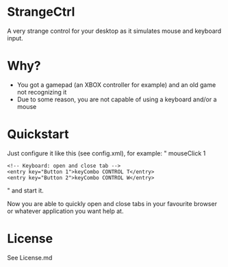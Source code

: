 StrangeCtrl
===========

A very strange control for your desktop as it simulates mouse and keyboard input.

Why?
====

* You got a gamepad (an XBOX controller for example) and an old game not recognizing it
* Due to some reason, you are not capable of using a keyboard and/or a mouse

Quickstart
==========

Just configure it like this (see config.xml), for example:
"
	<!-- Left mouse click -->
	<entry key="Button 0">mouseClick 1</entry>

	<!-- Keyboard: open and close tab -->
	<entry key="Button 1">keyCombo CONTROL T</entry>
	<entry key="Button 2">keyCombo CONTROL W</entry>
"
and start it.

Now you are able to quickly open and close tabs in your favourite browser or whatever application you want help at.

License
=======

See License.md
